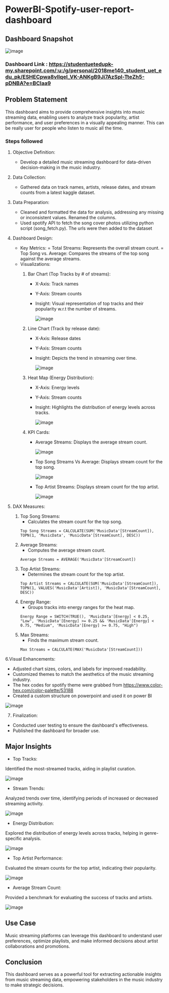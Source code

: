 # PowerBI-Spotify-user-report-dashboard
## Dashboard Snapshot
![image](https://github.com/SaroashDS/PowerBI-Spotify-user-report-dashboard/assets/144798692/a0cd348d-9bca-43da-a0cb-0cb5983295a4)

### Dashboard Link : https://studentuetedupk-my.sharepoint.com/:u:/g/personal/2018me140_student_uet_edu_pk/ESHECpwa8vlIqeI_VK-ANKgB9Ji7AzSpl-TteZh5-pDNBA?e=BCIaa9

## Problem Statement

This dashboard aims to provide comprehensive insights into music streaming data, enabling users to analyze track popularity, artist performance, and user preferences in a visually appealing manner. This can be really user for people who listen to music all the time.


### Steps followed 
1. Objective Definition:
   - Develop a detailed music streaming dashboard for data-driven decision-making in the music industry.
2. Data Collection:
   - Gathered data on track names, artists, release dates, and stream counts from a latest kaggle dataset.
3. Data Preparation:
   - Cleaned and formatted the data for analysis, addressing any missing or inconsistent values. Renamed the columns.
   - Used spotify API to fetch the song cover photos utilizing python script (song_fetch.py). The urls were then added to the dataset
4. Dashboard Design:
   - Key Metrics:
       = Total Streams: Represents the overall stream count.
       = Top Song vs. Average: Compares the streams of the top song against the average streams.
   - Visualizations:
        1. Bar Chart (Top Tracks by # of streams):
        
              - X-Axis: Track names
              - Y-Axis: Stream counts
              - Insight: Visual representation of top tracks and their popularity w.r.t the number of streams.
           
                ![image](https://github.com/SaroashDS/PowerBI-Spotify-user-report-dashboard/assets/144798692/8312eeb9-17c3-4187-b739-dc5227b43915)
    
        2. Line Chart (Track by release date):
        
              - X-Axis: Release dates
              - Y-Axis: Stream counts
              - Insight: Depicts the trend in streaming over time.
  
                ![image](https://github.com/SaroashDS/PowerBI-Spotify-user-report-dashboard/assets/144798692/80dfc9b8-f408-45a5-a0bd-7526b3ee8ac3)

        3. Heat Map (Energy Distribution):
        
              - X-Axis: Energy levels
              - Y-Axis: Stream counts
              - Insight: Highlights the distribution of energy levels across tracks.
  
                ![image](https://github.com/SaroashDS/PowerBI-Spotify-user-report-dashboard/assets/144798692/d7b1225d-11ee-425d-bbe7-d4dde7aa44e8)


        4. KPI Cards:
        
              - Average Streams: Displays the average stream count.
                
                ![image](https://github.com/SaroashDS/PowerBI-Spotify-user-report-dashboard/assets/144798692/a39ef360-4106-4db7-bcae-4526c0a7a22b)
                
              - Top Song Streams Vs Average: Displays stream count for the top song.
                
                ![image](https://github.com/SaroashDS/PowerBI-Spotify-user-report-dashboard/assets/144798692/98609639-54ee-47b2-ba40-f2094522d39d)
                
              - Top Artist Streams: Displays stream count for the top artist.
                
                ![image](https://github.com/SaroashDS/PowerBI-Spotify-user-report-dashboard/assets/144798692/5c578dd1-5e6f-4d0b-aa8f-188ab25a5e7a)
                
5. DAX Measures:
   1.  Top Song Streams:
       - Calculates the stream count for the top song.
        ```DAX
        Top Song Streams = CALCULATE(SUM('MusicData'[StreamCount]), TOPN(1, 'MusicData', 'MusicData'[StreamCount], DESC))
        ```
   2.  Average Streams:
       - Computes the average stream count.
        ```DAX
        Average Streams = AVERAGE('MusicData'[StreamCount])
        ```
   3.  Top Artist Streams:
       - Determines the stream count for the top artist.
        ```DAX
        Top Artist Streams = CALCULATE(SUM('MusicData'[StreamCount]), TOPN(1, VALUES('MusicData'[Artist]), 'MusicData'[StreamCount], DESC))
        ```
   4.  Energy Range:
       - Groups tracks into energy ranges for the heat map.
        ```DAX
        Energy Range = SWITCH(TRUE(), 'MusicData'[Energy] < 0.25, "Low", 'MusicData'[Energy] >= 0.25 && 'MusicData'[Energy] < 0.75, "Medium", 'MusicData'[Energy] >= 0.75, "High")
        ```
   5.  Max Streams:
       - Finds the maximum stream count.
        ```DAX
        Max Streams = CALCULATE(MAX('MusicData'[StreamCount]))
        ```  
6.Visual Enhancements:
 - Adjusted chart sizes, colors, and labels for improved readability.
 - Customized themes to match the aesthetics of the music streaming industry.
 - The hex codes for spotify theme were grabbed from https://www.color-hex.com/color-palette/53188
 - Created a custom structure on powerpoint and used it on power BI
   

![image](https://github.com/SaroashDS/PowerBI-Spotify-user-report-dashboard/assets/144798692/de1047d6-af88-4750-a020-471dc86440a3)

7. Finalization:
 - Conducted user testing to ensure the dashboard's effectiveness.
 - Published the dashboard for broader use.

## Major Insights

- Top Tracks:

Identified the most-streamed tracks, aiding in playlist curation.

![image](https://github.com/SaroashDS/PowerBI-Spotify-user-report-dashboard/assets/144798692/d962222b-bc31-44a2-b77c-1dc537ea8731)


- Stream Trends:

Analyzed trends over time, identifying periods of increased or decreased streaming activity.

![image](https://github.com/SaroashDS/PowerBI-Spotify-user-report-dashboard/assets/144798692/e37bbc13-7697-4f06-a911-abe135d54d31)


- Energy Distribution:

Explored the distribution of energy levels across tracks, helping in genre-specific analysis.

![image](https://github.com/SaroashDS/PowerBI-Spotify-user-report-dashboard/assets/144798692/baae567d-977b-433c-b999-04f25f240248)


- Top Artist Performance:

Evaluated the stream counts for the top artist, indicating their popularity.

![image](https://github.com/SaroashDS/PowerBI-Spotify-user-report-dashboard/assets/144798692/a1e19096-d85a-4d7b-9327-794fe122ede8)


- Average Stream Count:

Provided a benchmark for evaluating the success of tracks and artists.

![image](https://github.com/SaroashDS/PowerBI-Spotify-user-report-dashboard/assets/144798692/a3e6bdd4-9522-4ad1-a6e6-7cd82dfebc9b)


## Use Case
Music streaming platforms can leverage this dashboard to understand user preferences, optimize playlists, and make informed decisions about artist collaborations and promotions.

## Conclusion
This dashboard serves as a powerful tool for extracting actionable insights from music streaming data, empowering stakeholders in the music industry to make strategic decisions.
